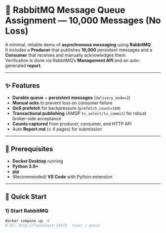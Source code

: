 # 🐇 RabbitMQ Message Queue Assignment — 10,000 Messages (No Loss)

A minimal, reliable demo of **asynchronous messaging** using **RabbitMQ**.  
It includes a **Producer** that publishes **10,000** persistent messages and a **Consumer** that receives and manually acknowledges them.  
Verification is done via RabbitMQ’s **Management API** and an auto-generated **report**.

---

## ✨ Features
- **Durable queue** + **persistent messages** (`delivery_mode=2`)
- **Manual acks** to prevent loss on consumer failure
- **QoS prefetch** for backpressure (`prefetch_count=100`)
- **Transactional publishing** (AMQP `tx_select/tx_commit`) for robust broker-side acceptance
- **Counts captured** from producer, consumer, and HTTP API
- Auto **Report.md** (≤ 4 pages) for submission

---

## 🧰 Prerequisites
- **Docker Desktop** running
- **Python 3.9+**
- **pip**
- (Recommended) **VS Code** with Python extension

---

## 🚀 Quick Start

### 1) Start RabbitMQ
```bash
docker compose up -d
# UI: http://localhost:15672  (user / pass)
